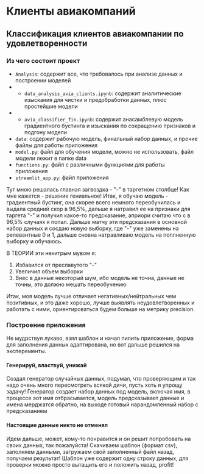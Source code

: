 # Клиенты авиакомпаний
## Классификация клиентов авиакомпании по удовлетворенности

### Из чего состоит проект

- `Analysis`: содержит все, что требовалось при анализе данных и построении моделей
- - `data_analysis_avia_clients.ipynb`: содержит аналитические изыскания для чистки и предобработки данных, плюс простейшие модели
- - `avia_classifier_fin.ipynb`: содержит анасамблевую модель градиентного бустинга и изыскания по сокращению признаков и подгону модели
- `data`: содержит рабочую модель, финальный набор данных, и прочие файлы для работы приложения
- `model.py`: файл для обучения модели, можно не использовать, файл модели лежит в папке data
- `functions.py`: файл с различными функциями для работы приложения
- `streamlit_app.py`: файл приложения


Тут мною решалась главная загвоздка - "-" в таргетном столбце! Как мне кажется - решение гениальное! Итак, я обучаю модель - градиентный бустинг, она скорее всего немного переобучилась и выдала средний скор в 96,5%, дальше я натравил ее на признаки для таргета "-" и получил какое-то предсказание, априори считаю что с в 96,5% случаях я попал. Дальше матчу эти предсказания в основной набор данных и сосдаю новую выборку, где "-" уже заменены на релевантные 0 и 1, дальше сновна натравливаю модель на поплненную выборку и обучаюсь.

В ТЕОРИИ эти нехитрым мувом я:

1. Избавился от преславутого "-"
2. Увеличил объем выборки
3. Внес в данные некоторый шум, ибо модель не точна, данные не точны, это должно мешать переобучению

Итак, моя модель лучше отличает негативных/нейтральных чем позитивных, и это даже хорошо, лучше выявлять неудовлетворенных и работать с ними, ориентироваться будем больше на метрику precision.

### Построение приложения

Не мудрствуя лукаво, взял шаблон и начал пилить приложение, форма для заполнения данных адаптирована, но вот дальше решился на эксперементы.

#### Генерируй, властвуй, унижай
Создал генератор случайных данных, подумал, что проверяющим и так надо очень много пересмотреть всякой дичи, пусть хоть я упрощу задачу!
Генератор создает набор данных под модель, включая имя, в процессе эот имя отбрасывается, модель предсказывает данные и имена мерджатся обратно, на выходе готовый нарандомленный набор с предсказанием

#### Настоящие данные никто не отменял
Идем дальше, может, кому-то понравится и он решит попробовать на своих данных, так пожалуйста!
Скачиваем шаблон (формат csv), заполняем данными, загружаем свой заполненный файл назад, получаем результат!
Шаблон уже содержит одну строку данных, для проверки можно просто вытащить его и положить назад, profit!
